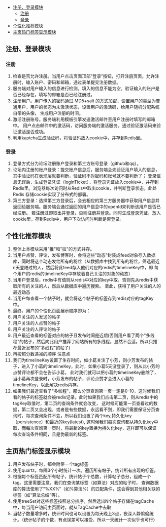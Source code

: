 - [ 注册、登录模块](#head1)
	- [ 注册](#head2)
	- [ 登录](#head3)
- [ 个性化推荐模块](#head4)
- [ 主页热门标签显示模块](#head5)



## <span id="head1"> 注册、登录模块</span>
### <span id="head2"> 注册</span>
1. 检查是否允许注册。当用户点击页面顶部“登录”按钮，打开注册页面，允许注册时，输入账户、密码和邮箱，通过表单提交注册数据。
2. 服务端对用户输入的信息进行检测。填入的信息不能为空，验证输入的账户是否已经存在，填写的邮箱是否已经注册过。
3. 注册用户。用户传入的密码通过 MD5+salt 的方式加密，设置用户的类型为普通用户，用户的状态为未激活状态，设置用户的激活码，给用户随机分配系统自带的头像，
生成用户注册的时间。
4. 激活注册账号。服务端利用模板引擎发送激活邮件至用户注册时填写的邮箱中。
用户点击邮件中的激活码，访问服务端的激活服务。通过验证激活码来验证激活是否成功。
5. 利用kaptcha生成验证码，将验证码放入cookie中，并存到Redis里。

### <span id="head3"> 登录</span>
1. 登录方式分为论坛注册账户登录和第三方账号登录（github和qq）。
2. 论坛内注册的账户登录：提交账户信息后，服务端会先验证用户填入的信息，其中验证码在表现层就要判断，验证码不对密码和账号就不要判断了；
登录信息无误后，生成登录凭证（loginTicket），将登录凭证放入cookie中，并存到Redis里。浏览器每次访问时从Redis中取出cookie，并判断登录状态。此处Redis
存储cookie实现了分布式的部署。
3. 第三方登录：选择第三方登录后，会去相应的第三方服务器中获取用户信息并返回给服务端。服务端会通过返回的用户信息中的openId来判断该用户是否已经注册。
若注册过即取出并登录，否则注册并登录。同时生成登录凭证，放入cookie里，存到Redis中，用户下次访问时判断是否登录。

## <span id="head4"> 个性化推荐模块</span>
1. 整体上本模块采用"推"和"拉"的方式并存。
2. 当用户点赞，评论，发布博客时，会将这些"动态"封装成feed对象存入数据库，同时将这个动态发给所有的粉丝（从数据库中找到所有的粉丝，筛选最近n天登陆过的人，然后将此feed存入他们对应的redis的timelineKey中，即
每个用户的redis的timelineKey中存放着自己关注的对象的动态）
3. 当用户登录后，redis中有值则从redis中对应的key中取，否则先从redis中获取所有的关注的人，然后从数据库中遍历搜索。 至此，获得了用户关注的人的最近动态
4. 当用户每查看一个帖子时，就会将这个帖子的标签存到redis对应的tagKey中。
5. 最终，用户的个性化页面展示顺序即为：
1. 用户关注的人发送的帖子
2. 用户关注的人点赞的帖子
3. 用户关注的人评论的帖子
4. 用户最近查看的标签对应的帖子且发布时间是近期(否则用户看了两个"多线程"的帖子，然后向此用户推荐了网站所有的多线程，显然不合适，所以只推荐最近发布的"多线程"的帖子)
5. 再按照分数递减的顺序
注意点
1. 我们为timelineKey设置了生存时间，如小葛关注了小芳，则小芳发布的帖子，进入了小葛的timelineKey，此时，如果小葛5天没登录了，则从此小芳的点赞评论都不会在告诉小葛，
此时我们就可以把小葛的timelineKey删除了，当小葛再次登录时，小芳发布的帖子，评论点赞才会进入小葛的timelineKey，以此解决redis内存。
2. 如果我们最近查看了"多线程"，那么分页查询第一页一定是0-10，这时候我们看的帖子的标签就会被redis记录，此时如果我们点击第二页，则从redis中的tagKey取值时，第二页的查询条件就会改变，
这时候可能第一页查看过的数据，第二页又会出现，或者是有些数据，永远看不到，即我们需要保证分页查询时，每次查询条件不变，所以我们设置了两个key,持久化key（persistence）和最近的key(latest),
这时候我们每次查询都从持久化key中取，而每次查询第一页时，将最新的key置换为持久化key，这样即可以保证每次查询条件相同，且是伪最新的标签。

## <span id="head5"> 主页热门标签显示模块</span>
1. 用户发布帖子时，都会附带一个tag标签
2. 使用quartz，每隔3个小时统计一次。遍历所有帖子，统计所有出现的标签。
3. 根据每个标签匹配所有帖子，统计帖子个总数，计算帖子总分，组成一个tag。这里需要注意，我们在查询某标签（如算法）对应的帖子时，
查询数据库的算法使用了“%XX%”（如%算法%）的匹配条件，这会得到其他相关联的标签（如“算法总结”等）。
3. 使用treeSet对这些标签按照总分排序，然后选出N个帖子存储在tagCache中，每当用户访问主页面时，就从TagCache中去取
4. 当帖子数量增多时，统计时间也可以设置为每天晚上3点，夜深人静偷偷统计。（统计帖子的个数，有点误差可以接受，所以一天统计一次似乎也可行）

